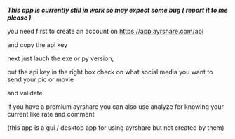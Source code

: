 ***This app is currently still in work so may expect some bug ( report it to me  please )***


you need first to create an account on https://app.ayrshare.com/api

and copy the api key

next just lauch the exe or py version,

put the api key in the right box check on what social media you want to send your pic or movie

and validate

if you have a premium ayrshare you can also use analyze for knowing your current like rate and comment 




(this app is a gui / desktop app for using ayrshare but not created by them)
